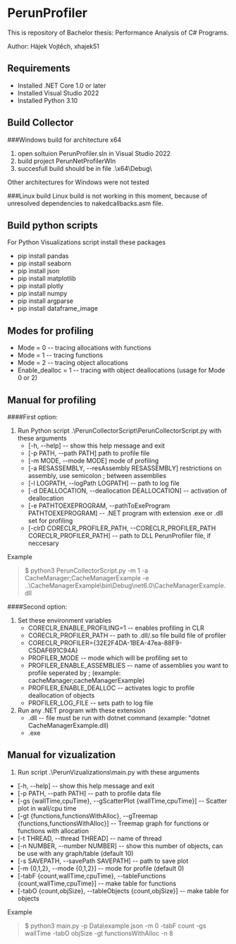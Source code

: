 # PerunProfiler

This is repository of Bachelor thesis: Performance Analysis of C# Programs.

Author: Hájek Vojtěch, xhajek51 



## Requirements
- Installed .NET Core 1.0 or later
- Installed Visual Studio 2022
- Installed Python 3.10

## Build Collector
###Windows build for architecture x64

1. open soltuion PerunProfiler.sln in Visual Studio 2022
2. build project PerunNetProfilerWIn
3. succesfull build should be in file .\x64\Debug\

Other architectures for Windows were not tested

###Linux build
Linux build is not working in this moment, because of unresolved dependencies to nakedcallbacks.asm file.

## Build python scripts
For Python Visualizations script install these packages
- pip install pandas
- pip install seaborn 
- pip install json 
- pip install matplotlib 
- pip install plotly
- pip install numpy
- pip install argparse
- pip install dataframe_image


## Modes for profiling
- Mode = 0 -- tracing allocations with functions
- Mode = 1 -- tracing functions
- Mode = 2 -- tracing object allocations 
- Enable_dealloc = 1 -- tracing with object deallocations (usage for Mode 0 or 2)

## Manual for profiling
####First option:

  1. Run Python script .\PerunCollectorScript\PerunCollectorScript.py with these arguments 
     - [-h, --help] -- show this help message and exit
     - [-p PATH, --path PATH]  path to profile file        
     - [-m MODE, --mode MODE]  mode of profiling
     - [-a RESASSEMBLY, --resAssembly RESASSEMBLY] restrictions on assembly, use semicolon ; between assemblies
     - [-l LOGPATH, --logPath LOGPATH] -- path to log file
     - [-d DEALLOCATION, --deallocation DEALLOCATION] -- activation of deallocation
     - [-e PATHTOEXEPROGRAM, --pathToExeProgram PATHTOEXEPROGRAM] -- .NET program with extension .exe or .dll set for profiling
     - [-clrD CORECLR_PROFILER_PATH, --CORECLR_PROFILER_PATH CORECLR_PROFILER_PATH] -- path to DLL PerunProfiler file, if neccesary
     
  Example
> $ python3 PerunCollectorScript.py -m 1 -a CacheManager;CacheManagerExample -e ..\CacheManagerExample\bin\Debug\net6.0\CacheManagerExample.dll
   
 ####Second option:
  1. Set these environment variables
     - CORECLR_ENABLE_PROFILING=1 -- enables profiling in CLR
     - CORECLR_PROFILER_PATH -- path to .dll/.so file build file of profiler
     - CORECLR_PROFILER={32E2F4DA-1BEA-47ea-88F9-C5DAF691C94A}
     - PROFILER_MODE -- mode which will be profiling set to
     - PROFILER_ENABLE_ASSEMBLIES -- name of assemblies you want to profile seperated by ; (example: cacheManager;cacheManagerExample)
     - PROFILER_ENABLE_DEALLOC -- activates logic to profile deallocation of objects
     - PROFILER_LOG_FILE -- sets path to log file
  2. Run any .NET program with these extension
     - .dll -- file must be run with dotnet command (example: "dotnet CacheManagerExample.dll)
     - .exe
  
## Manual for vizualization

1. Run script .\PerunVizualizations\main.py with these arguments
  - [-h, --help] -- show this help message and exit
  - [-p PATH, --path PATH] -- path to profile data file
  - [-gs {wallTime,cpuTime}, --gScatterPlot {wallTime,cpuTime}] -- Scatter plot in wall/cpu time
  - [-gt {functions,functionsWithAlloc}, --gTreemap {functions,functionsWithAlloc}] -- Treemap graph for functions or functions with allocation
  - [-t THREAD, --thread THREAD] -- name of thread
  - [-n NUMBER, --number NUMBER] -- show this number of objects, can be use with any graph/table (default 10)
  - [-s SAVEPATH, --savePath SAVEPATH] -- path to save plot
  - [-m {0,1,2}, --mode {0,1,2}] -- mode for profile (default 0)
  - [-tabF {count,wallTime,cpuTime}, --tableFunctions {count,wallTime,cpuTime}] -- make table for functions
  - [-tabO {count,objSize}, --tableObjects {count,objSize}] -- make table for objects

Example 
> $ python3 main.py -p Data\example.json -m 0 -tabF count -gs wallTime -tabO objSize -gt functionsWithAlloc -n 8


